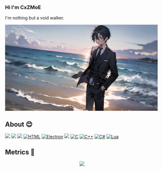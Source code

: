 ### Hi I'm CxZMoE
I'm nothing but a void walker.

<!-- ![D-Sketon](https://count.getloli.com/get/@:D-Sketon) -->
<img src="https://github.com/CxZMoE/CxZMoE/blob/21ad8371d8271524ec4c6d3296c997ac0a501a9d/assets/banner1.png?raw=true" width="500" />


## About 😊
<!-- <div align="center"> <img src="https://github-readme-stats.vercel.app/api?username=D-Sketon&count_private=true"> </div> -->
<!-- [![wakatime](https://wakatime.com/badge/user/a6ea8444-9e83-48bb-9744-09a19ac07114.svg)](https://wakatime.com/@a6ea8444-9e83-48bb-9744-09a19ac07114)     -->
![](https://img.shields.io/badge/Go-00ADD8?style=for-the-badge&logo=go&logoColor=white)
![](https://img.shields.io/badge/JavaScript-F7DF1E?style=for-the-badge&logo=javascript&logoColor=black)
![](https://img.shields.io/badge/TypeScript-007ACC?style=for-the-badge&logo=typescript&logoColor=white)
[![HTML](https://img.shields.io/badge/HTML-%23E34F26.svg?style=for-the-badge&logo=html5&logoColor=white)](#)
[![Electron](https://img.shields.io/badge/Electron-2B2E3A?style=for-the-badge&logo=electron&logoColor=fff)](#)
![](https://img.shields.io/badge/Python-14354C?style=for-the-badge&logo=python&logoColor=white)
[![C](https://img.shields.io/badge/C-00599C?style=for-the-badge&logo=c&logoColor=white)](#)
[![C++](https://img.shields.io/badge/C++-%2300599C.svg?style=for-the-badge&logo=c%2B%2B&logoColor=white)](#)
[![C#](https://custom-icon-badges.demolab.com/badge/C%23-%23239120.svg?style=for-the-badge&logo=cshrp&logoColor=white)](#)
[![Lua](https://img.shields.io/badge/Lua-%232C2D72.svg?style=for-the-badge&logo=lua&logoColor=white)](#)

## Metrics 👣
<!-- <div align="center">
  <img src="https://api.githubtrends.io/user/svg/D-Sketon/langs?time_range=one_year&theme=classic" alt="Most Used Languages" width="300"/>
  <img src="https://api.githubtrends.io/user/svg/D-Sketon/repos?time_range=one_year&theme=classic&group=other" alt="Most Contributed Repositories" width="300" />
</div>
<br> -->

<div align="center"><img src="https://github-profile-trophy.vercel.app/?username=CxZMoE&theme=nord&row=1&column=7&no-frame=true&no-bg=true" /></div>